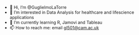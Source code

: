 - 👋 Hi, I’m @GuglielmoLaTorre
- 👀 I’m interested in Data Analysis for healthcare and lifescience applications
- 🌱 I’m currently learning R, Jamovi and Tableau
- 📫 How to reach me: email gl501@cam.ac.uk

<!---
GuglielmoLaTorre/GuglielmoLaTorre is a ✨ special ✨ repository because its `README.md` (this file) appears on your GitHub profile.
You can click the Preview link to take a look at your changes.
--->
